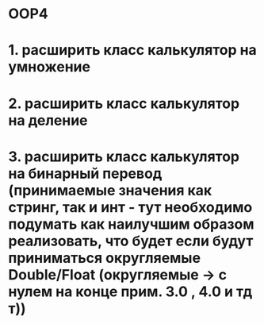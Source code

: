 # OOP4
# 1. расширить класс калькулятор на умножение
# 2. расширить класс калькулятор на деление
# 3. расширить класс калькулятор на бинарный перевод (принимаемые значения как стринг, так и инт - тут необходимо подумать как наилучшим образом реализовать, что будет если будут приниматься округляемые Double/Float (округляемые -> с нулем на конце прим. 3.0 , 4.0 и тд т))
